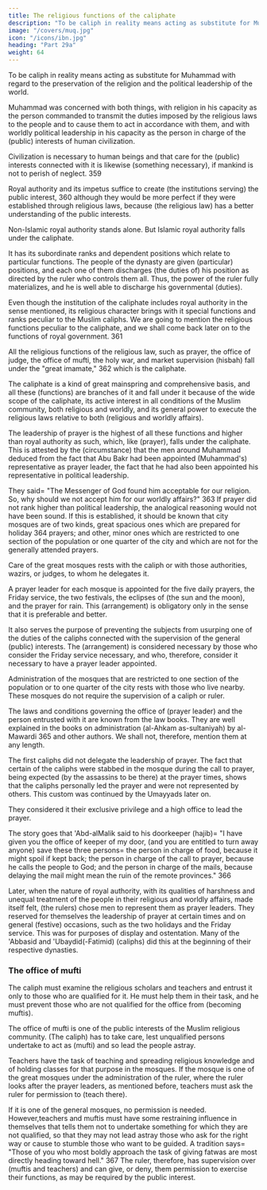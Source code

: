 ```yaml
---
title: The religious functions of the caliphate
description: "To be caliph in reality means acting as substitute for Muhammad with regard to the preservation of the religion and the political leadership of the world"
image: "/covers/muq.jpg"
icon: "/icons/ibn.jpg"
heading: "Part 29a"
weight: 64
---
```




To be caliph in reality means acting as substitute for Muhammad with regard to the preservation of the religion and
the political leadership of the world. 

Muhammad was concerned with both things, with religion in his capacity as the person commanded to transmit the duties
imposed by the religious laws to the people and to cause them to act in accordance with them, and with worldly political leadership in his capacity as the person in charge of the (public) interests of human civilization.

Civilization is necessary to human beings and that care for the (public) interests connected with it is likewise (something
necessary), if mankind is not to perish of neglect. 359 

Royal authority and its impetus suffice to create (the institutions serving) the public interest, 360 although they would be more perfect if they were established through religious laws, because (the religious law) has a better understanding of the
public interests.

Non-Islamic royal authority stands alone. But Islamic royal authority falls under the caliphate.  

It has its subordinate ranks and dependent positions which relate to particular functions. The people of the dynasty are given (particular) positions, and each one of them discharges (the duties of) his position as directed by the ruler who controls them all. Thus, the power of the ruler fully materializes, and he is well able to
discharge his governmental (duties).

Even though the institution of the caliphate includes royal authority in the sense mentioned, its religious character brings with it special functions and ranks peculiar to the Muslim caliphs. We are going to mention the religious functions
peculiar to the caliphate, and we shall come back later on to the functions of royal
government. 361

All the religious functions of the religious law, such as prayer, the office of judge, the office of mufti, the holy war, and market supervision (hisbah) fall under the "great imamate," 362 which is the caliphate. 

The caliphate is a kind of great mainspring and comprehensive basis, and all these
(functions) are branches of it and fall under it because of the wide scope of the
caliphate, its active interest in all conditions of the Muslim community, both
religious and worldly, and its general power to execute the religious laws relative to
both (religious and worldly affairs).


The leadership of prayer is the highest of all these functions and higher than royal authority as such, which, like (prayer), falls under the caliphate. This is attested by the (circumstance) that the men around Muhammad deduced from the fact that Abu Bakr had been appointed (Muhammad's) representative as prayer leader, the fact that he had also been appointed his representative in political leadership. 

They said= "The Messenger of God found him acceptable for our religion. So, why should we not accept him for our worldly affairs?" 363 If prayer did not rank higher than political leadership, the analogical reasoning would not have been sound. If this is established, it should be known that city mosques are of two kinds, great spacious ones which are prepared for holiday 364 prayers; and other, minor ones which are restricted to one section of the population or one quarter of the city and which are not for the generally attended prayers. 

Care of the great mosques rests with the caliph or with those authorities, wazirs, or judges, to whom he delegates it.

A prayer leader for each mosque is appointed for the five daily prayers, the Friday service, the two festivals, the eclipses of (the sun and the moon), and the prayer for rain. This (arrangement) is obligatory only in the sense that it is preferable and better. 

It also serves the purpose of preventing the subjects from usurping one of the duties of the caliphs connected with the supervision of the general (public) interests. The (arrangement) is considered necessary by those who consider the Friday service necessary, and who, therefore, consider it necessary to have a prayer leader appointed.

Administration of the mosques that are restricted to one section of the population or to one quarter of the city rests with those who live nearby. These mosques do not require the supervision of a caliph or ruler.

The laws and conditions governing the office of (prayer leader) and the person entrusted with it are known from the law books. They are well explained in the books on administration (al-Ahkam as-sultaniyah) by al-Mawardi 365 and other
authors. We shall not, therefore, mention them at any length. 

The first caliphs did not delegate the leadership of prayer. The fact that certain of the caliphs were
stabbed in the mosque during the call to prayer, being expected (by the assassins to
be there) at the prayer times, shows that the caliphs personally led the prayer and
were not represented by others. This custom was continued by the Umayyads later
on. 

They considered it their exclusive privilege and a high office to lead the prayer.

The story goes that 'Abd-alMalik said to his doorkeeper (hajib)= "I have given you the office of keeper of my door, (and you are entitled to turn away anyone) save these three persons= the person in charge of food, because it might spoil if kept back;
the person in charge of the call to prayer, because he calls the people to God; and
the person in charge of the mails, because delaying the mail might mean the ruin of
the remote provinces." 366

Later, when the nature of royal authority, with its qualities of harshness and
unequal treatment of the people in their religious and worldly affairs, made itself
felt, (the rulers) chose men to represent them as prayer leaders. They reserved for
themselves the leadership of prayer at certain times and on general (festive)
occasions, such as the two holidays and the Friday service. This was for purposes of
display and ostentation. Many of the 'Abbasid and 'Ubaydid(-Fatimid) (caliphs) did
this at the beginning of their respective dynasties.


### The office of mufti

The caliph must examine the religious scholars and teachers and entrust it only to those who are qualified for it. He must help them in their task, and he must prevent those who are not qualified for the office from
(becoming muftis). 

The office of mufti is one of the public interests of the Muslim religious community. (The caliph) has to take care, lest unqualified persons undertake to act as (mufti) and so lead the people astray.

Teachers have the task of teaching and spreading religious knowledge and of holding classes for that purpose in the mosques. If the mosque is one of the great mosques under the administration of the ruler, where the ruler looks after the prayer
leaders, as mentioned before, teachers must ask the ruler for permission to (teach there).

If it is one of the general mosques, no permission is needed. However,teachers and muftis must have some restraining influence in themselves that tells
them not to undertake something for which they are not qualified, so that they may
not lead astray those who ask for the right way or cause to stumble those who want
to be guided. A tradition says= "Those of you who most boldly approach the task of
giving fatwas are most directly heading toward hell." 367 The ruler, therefore, has
supervision over (muftis and teachers) and can give, or deny, them permission to
exercise their functions, as may be required by the public interest.


